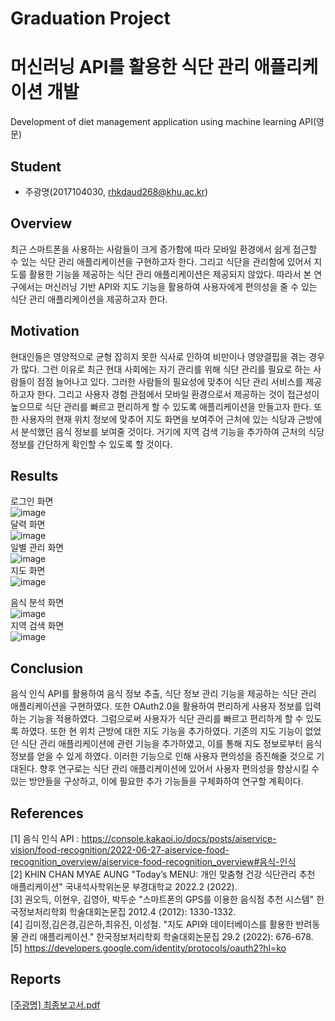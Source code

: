 # Graduation Project
# 머신러닝 API를 활용한 식단 관리 애플리케이션 개발
Development of diet management application using machine learning API(영문)  

## Student
* 주광명(2017104030, rhkdaud268@khu.ac.kr)  

## Overview
최근 스마트폰을 사용하는 사람들이 크게 증가함에 따라 모바일 환경에서 쉽게 접근할 수 있는 식단 관리 애플리케이션을 구현하고자 한다. 그리고 식단을 관리함에 있어서 지도를 활용한 기능을 제공하는 식단 관리 애플리케이션은 제공되지 않았다. 따라서 본 연구에서는 머신러닝 기반 API와 지도 기능을 활용하여 사용자에게 편의성을 줄 수 있는 식단 관리 애플리케이션을 제공하고자 한다.

## Motivation
현대인들은 영양적으로 균형 잡히지 못한 식사로 인하여 비만이나 영양결핍을 겪는 경우가 많다. 그런 이유로 최근 현대 사회에는 자기 관리를 위해 식단 관리를 필요로 하는 사람들이 점점 늘어나고 있다. 그러한 사람들의 필요성에 맞추어 식단 관리 서비스를 제공하고자 한다. 그리고 사용자 경험 관점에서 모바일 환경으로서 제공하는 것이 접근성이 높으므로 식단 관리를 빠르고 편리하게 할 수 있도록 애플리케이션을 만들고자 한다. 또한 사용자의 현재 위치 정보에 맞추어 지도 화면을 보여주어 근처에 있는 식당과 근방에서 분석했던 음식 정보를 보여줄 것이다. 거기에 지역 검색 기능을 추가하여 근처의 식당 정보를 간단하게 확인할 수 있도록 할 것이다.
  
## Results  
로그인 화면  
![image](https://github.com/GwangM/Diet-Management-Application/assets/89342880/85e5e963-87ce-452a-a911-c635d36e6641)  
달력 화면  
![image](https://github.com/GwangM/Diet-Management-Application/assets/89342880/dcddf5ef-343c-4fbe-b897-f2cc847f447f)  
일별 관리 화면  
![image](https://github.com/GwangM/Diet-Management-Application/assets/89342880/c2f98ee8-8992-42df-98ad-b0b90da881cf)  
지도 화면  
![image](https://github.com/GwangM/Diet-Management-Application/assets/89342880/52d86152-a83a-4f9b-992a-2b38f577fb47)  

음식 분석 화면  
![image](https://github.com/GwangM/Diet-Management-Application/assets/89342880/25133d7b-670c-43ba-98ba-514676d57a99)  
지역 검색 화면  
![image](https://github.com/GwangM/Diet-Management-Application/assets/89342880/07bf13be-b0f0-4472-a957-4a0aff198a84)

## Conclusion
  음식 인식 API를 활용하여 음식 정보 추출, 식단 정보 관리 기능을 제공하는 식단 관리 애플리케이션을 구현하였다. 또한 OAuth2.0을 활용하여 편리하게 사용자 정보를 입력하는 기능을 적용하였다. 그럼으로써 사용자가 식단 관리를 빠르고 편리하게 할 수 있도록 하였다. 또한 현 위치 근방에 대한 지도 기능을 추가하였다. 기존의 지도 기능이 없었던 식단 관리 애플리케이션에 관련 기능을 추가하였고, 이를 통해 지도 정보로부터 음식 정보를 얻을 수 있게 하였다. 이러한 기능으로 인해 사용자 편의성을 증진해줄 것으로 기대된다. 향후 연구로는 식단 관리 애플리케이션에 있어서 사용자 편의성을 향상시킬 수 있는 방안들을 구상하고, 이에 필요한 추가 기능들을 구체화하여 연구할 계획이다.
  
## References
[1] 음식 인식 API : https://console.kakaoi.io/docs/posts/aiservice-vision/food-recognition/2022-06-27-aiservice-food-recognition_overview/aiservice-food-recognition_overview#음식-인식  
[2] KHIN CHAN MYAE AUNG "Today’s MENU: 개인 맞춤형 건강 식단관리 추천 애플리케이션" 국내석사학위논문 부경대학교 2022.2 (2022).  
[3] 권오득, 이현우, 김영아, 박두순 "스마트폰의 GPS를 이용한 음식점 추천 시스템" 한국정보처리학회 학술대회논문집 2012.4 (2012): 1330-1332.  
[4] 김미정,김은경,김은하,최유진, 이성철. "지도 API와 데이터베이스를 활용한 반려동물 관리 애플리케이션." 한국정보처리학회 학술대회논문집 29.2 (2022): 676-678.  
[5] https://developers.google.com/identity/protocols/oauth2?hl=ko

## Reports
[[주광명] 최종보고서.pdf](https://github.com/GwangM/Diet-Management-Application/files/11714735/default.pdf)
